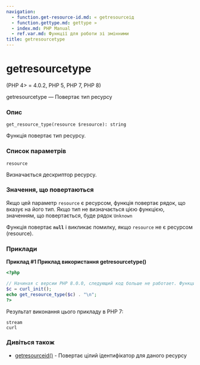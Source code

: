 ```yaml
---
navigation:
  - function.get-resource-id.md: « getresourceід
  - function.gettype.md: gettype »
  - index.md: PHP Manual
  - ref.var.md: Функції для роботи зі змінними
title: getresourcetype
---
```

# getresourcetype

(PHP 4> = 4.0.2, PHP 5, PHP 7, PHP 8)

getresourcetype — Повертає тип ресурсу

### Опис

```methodsynopsis
get_resource_type(resource $resource): string
```

Функція повертає тип ресурсу.

### Список параметрів

`resource`

Визначається дескриптор ресурсу.

### Значення, що повертаються

Якщо цей параметр `resource` є ресурсом, функція повертає рядок, що вказує на його тип. Якщо тип не визначається цією функцією, значенням, що повертається, буде рядок `Unknown`

Функція повертає **`null`** і викликає помилку, якщо `resource` не є ресурсом (resource).

### Приклади

**Приклад #1 Приклад використання **getresourcetype()****

```php
<?php

// Начиная с версии PHP 8.0.0, следующий код больше не работает. Функция curl_init теперь возвращает объект CurlHandle.
$c = curl_init();
echo get_resource_type($c) . "\n";
?>
```

Результат виконання цього прикладу в PHP 7:

```
stream
curl
```

### Дивіться також

-   [getresourceid()](function.get-resource-id.md) - Повертає цілий ідентифікатор для даного ресурсу
